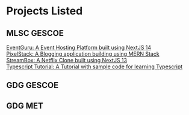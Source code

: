 # Projects Listed

## MLSC GESCOE
[EventGuru: A Event Hosting Platform built using NextJS 14](https://github.com/mlscgescoe/eventGuru)<br/>
[PixelStack: A Blogging application building using MERN Stack](https://github.com/mlscgescoe/pixelstack)<br/>
[StreamBox: A Netflix Clone built using NextJS 13](https://github.com/mlscgescoe/streambox)<br/>
[Typescript Tutorial: A Tutorial with sample code for learning Typescript](https://github.com/mlscgescoe/typescript_tutorial)<br/>

## GDG GESCOE

## GDG MET